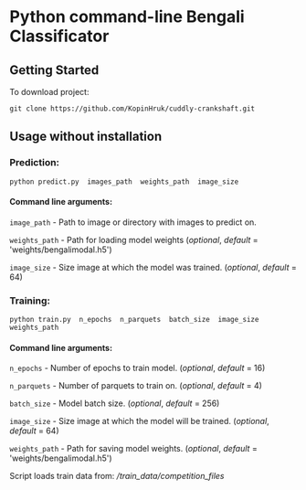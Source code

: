 # Python command-line Bengali Classificator


## Getting Started

To download project:
```
git clone https://github.com/KopinHruk/cuddly-crankshaft.git 
```



## Usage without installation

### Prediction:
```
python predict.py  images_path  weights_path  image_size
```

#### Command line arguments:
`image_path`  -  Path to image or directory with images to predict on.

`weights_path` - Path for loading model weights (_optional_, _default_ = 'weights/bengalimodal.h5')

`image_size` - Size image at which the model was trained. (_optional_, _default_ = 64)






### Training:
```
python train.py  n_epochs  n_parquets  batch_size  image_size  weights_path
```

#### Command line arguments:
`n_epochs`  -  Number of epochs to train model. (_optional_, _default_ = 16)

`n_parquets` - Number of parquets to train on. (_optional_, _default_ = 4)

`batch_size` - Model batch size. (_optional_, _default_ = 256)

`image_size` - Size image at which the model will be trained. (_optional_, _default_ = 64)

`weights_path` - Path for saving model weights. (_optional_, _default_ = 'weights/bengalimodal.h5')


Script loads train data from: _/train_data/competition_files_












